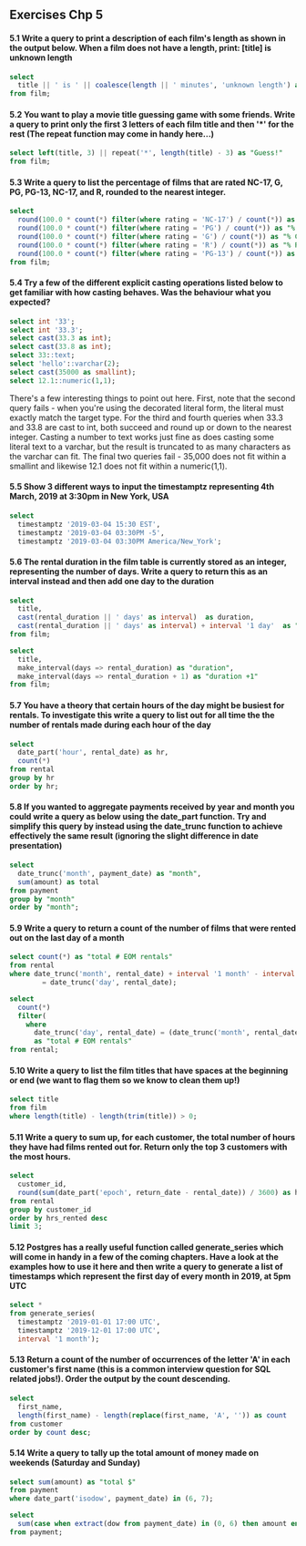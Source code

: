 ## Exercises Chp 5


#### 5.1 Write a query to print a description of each film's length as shown in the output below. When a film does not have a length, print: [title] is unknown length

```sql
select
  title || ' is ' || coalesce(length || ' minutes', 'unknown length') as length_desc 
from film;
```

#### 5.2 You want to play a movie title guessing game with some friends. Write a query to print only the first 3 letters of each film title and then '*' for the rest (The repeat function may come in handy here...)

```sql
select left(title, 3) || repeat('*', length(title) - 3) as "Guess!"
from film;
```

#### 5.3 Write a query to list the percentage of films that are rated NC-17, G, PG, PG-13, NC-17, and R, rounded to the nearest integer.

```sql
select
  round(100.0 * count(*) filter(where rating = 'NC-17') / count(*)) as "% NC-17",
  round(100.0 * count(*) filter(where rating = 'PG') / count(*)) as "% PG",
  round(100.0 * count(*) filter(where rating = 'G') / count(*)) as "% G",
  round(100.0 * count(*) filter(where rating = 'R') / count(*)) as "% R",
  round(100.0 * count(*) filter(where rating = 'PG-13') / count(*)) as "% PG-13"
from film; 
```

#### 5.4 Try a few of the different explicit casting operations listed below to get familiar with how casting behaves. Was the behaviour what you expected?

```sql
select int '33';
select int '33.3';
select cast(33.3 as int);
select cast(33.8 as int);
select 33::text;
select 'hello'::varchar(2);
select cast(35000 as smallint);
select 12.1::numeric(1,1);
```

There's a few interesting things to point out here. First, note that the second query fails - when you're using the decorated literal form, the literal must exactly match the target type. For the third and fourth queries when 33.3 and 33.8 are cast to int, both succeed and round up or down to the nearest integer. Casting a number to text works just fine as does casting some literal text to a varchar, but the result is truncated to as many characters as the varchar can fit. The final two queries fail - 35,000 does not fit within a smallint and likewise 12.1 does not fit within a numeric(1,1).

#### 5.5 Show 3 different ways to input the timestamptz representing 4th March, 2019 at 3:30pm in New York, USA

```sql
select
  timestamptz '2019-03-04 15:30 EST',
  timestamptz '2019-03-04 03:30PM -5',
  timestamptz '2019-03-04 03:30PM America/New_York';
```

#### 5.6 The rental duration in the film table is currently stored as an integer, representing the number of days. Write a query to return this as an interval instead and then add one day to the duration

```sql
select
  title,
  cast(rental_duration || ' days' as interval)  as duration,
  cast(rental_duration || ' days' as interval) + interval '1 day'  as "duration + 1"
from film;
```

```sql
select 
  title, 
  make_interval(days => rental_duration) as "duration",
  make_interval(days => rental_duration + 1) as "duration +1"
from film;
```

#### 5.7 You have a theory that certain hours of the day might be busiest for rentals. To investigate this write a query to list out for all time the the number of rentals made during each hour of the day

```sql
select 
  date_part('hour', rental_date) as hr,
  count(*)
from rental
group by hr
order by hr;
```

#### 5.8 If you wanted to aggregate payments received by year and month you could write a query as below using the date_part function. Try and simplify this query by instead using the date_trunc function to achieve effectively the same result (ignoring the slight difference in date presentation)

```sql
select
  date_trunc('month', payment_date) as "month",
  sum(amount) as total
from payment
group by "month"
order by "month";
```

#### 5.9 Write a query to return a count of the number of films that were rented out on the last day of a month

```sql
select count(*) as "total # EOM rentals"
from rental
where date_trunc('month', rental_date) + interval '1 month' - interval '1 day'
        = date_trunc('day', rental_date);
```

```sql
select
  count(*) 
  filter(
    where 
      date_trunc('day', rental_date) = (date_trunc('month', rental_date) + interval '1 month' - interval '1 day'))
      as "total # EOM rentals"
from rental;
```

#### 5.10 Write a query to list the film titles that have spaces at the beginning or end (we want to flag them so we know to clean them up!)

```sql
select title
from film
where length(title) - length(trim(title)) > 0;
```

#### 5.11 Write a query to sum up, for each customer, the total number of hours they have had films rented out for. Return only the top 3 customers with the most hours.

```sql
select
  customer_id,
  round(sum(date_part('epoch', return_date - rental_date)) / 3600) as hrs_rented
from rental
group by customer_id
order by hrs_rented desc
limit 3;
```

#### 5.12 Postgres has a really useful function called generate_series which will come in handy in a few of the coming chapters. Have a look at the examples how to use it here and then write a query to generate a list of timestamps which represent the first day of every month in 2019, at 5pm UTC

```sql
select *
from generate_series(
  timestamptz '2019-01-01 17:00 UTC',
  timestamptz '2019-12-01 17:00 UTC',
  interval '1 month');
```

#### 5.13 Return a count of the number of occurrences of the letter 'A' in each customer's first name (this is a common interview question for SQL related jobs!). Order the output by the count descending.

```sql
select
  first_name,
  length(first_name) - length(replace(first_name, 'A', '')) as count
from customer
order by count desc;
```

#### 5.14 Write a query to tally up the total amount of money made on weekends (Saturday and Sunday)

```sql
select sum(amount) as "total $"
from payment
where date_part('isodow', payment_date) in (6, 7);
```

```sql
select
  sum(case when extract(dow from payment_date) in (0, 6) then amount end) as "total $"
from payment;
```
